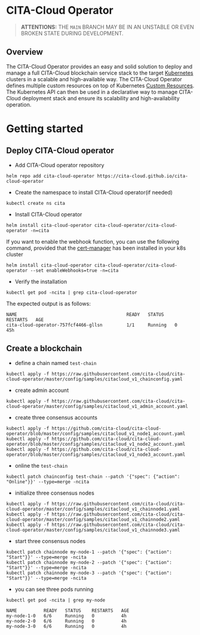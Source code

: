 # CITA-Cloud Operator

> **ATTENTIONS:** THE `MAIN` BRANCH MAY BE IN AN UNSTABLE OR EVEN BROKEN STATE DURING DEVELOPMENT.

## Overview

The CITA-Cloud Operator provides an easy and solid solution to deploy and manage a full CITA-Cloud blockchain service stack to the target [Kubernetes](https://kubernetes.io/) clusters in a scalable and high-available way. The CITA-Cloud Operator defines multiple custom resources on top of Kubernetes [Custom Resources](https://kubernetes.io/docs/concepts/extend-kubernetes/api-extension/custom-resources/). The Kubernetes API can then be used in a declarative way to manage CITA-Cloud deployment stack and ensure its scalability and high-availability operation.

# Getting started
## Deploy CITA-Cloud operator

- Add CITA-Cloud operator repository
```shell
helm repo add cita-cloud-operator https://cita-cloud.github.io/cita-cloud-operator
```

- Create the namespace to install CITA-Cloud operator(if needed)
```shell
kubectl create ns cita
```

- Install CITA-Cloud operator
```shell
helm install cita-cloud-operator cita-cloud-operator/cita-cloud-operator -n=cita
```
If you want to enable the webhook function, you can use the following command, provided that the [cert-manager](https://cert-manager.io/docs/installation/) has been installed in your k8s cluster
```shell
helm install cita-cloud-operator cita-cloud-operator/cita-cloud-operator --set enableWebhooks=true -n=cita 
```

- Verify the installation
```shell
kubectl get pod -ncita | grep cita-cloud-operator
```
The expected output is as follows:
```shell
NAME                                         READY   STATUS    RESTARTS   AGE
cita-cloud-operator-757fcf4466-gllsn         1/1     Running   0          45h
```

## Create a blockchain

- define a chain named `test-chain`
```shell
kubectl apply -f https://raw.githubusercontent.com/cita-cloud/cita-cloud-operator/master/config/samples/citacloud_v1_chainconfig.yaml
```

- create admin account
```shell
kubectl apply -f https://raw.githubusercontent.com/cita-cloud/cita-cloud-operator/master/config/samples/citacloud_v1_admin_account.yaml
```

- create three consensus accounts
```shell
kubectl apply -f https://github.com/cita-cloud/cita-cloud-operator/blob/master/config/samples/citacloud_v1_node1_account.yaml
kubectl apply -f https://github.com/cita-cloud/cita-cloud-operator/blob/master/config/samples/citacloud_v1_node2_account.yaml
kubectl apply -f https://github.com/cita-cloud/cita-cloud-operator/blob/master/config/samples/citacloud_v1_node3_account.yaml
```

- online the `test-chain`
```shell
kubectl patch chainconfig test-chain --patch '{"spec": {"action": "Online"}}' --type=merge -ncita
```

- initialize three consensus nodes
```shell
kubectl apply -f https://raw.githubusercontent.com/cita-cloud/cita-cloud-operator/master/config/samples/citacloud_v1_chainnode1.yaml
kubectl apply -f https://raw.githubusercontent.com/cita-cloud/cita-cloud-operator/master/config/samples/citacloud_v1_chainnode2.yaml
kubectl apply -f https://raw.githubusercontent.com/cita-cloud/cita-cloud-operator/master/config/samples/citacloud_v1_chainnode3.yaml
```

- start three consensus nodes
```shell
kubectl patch chainnode my-node-1 --patch '{"spec": {"action": "Start"}}' --type=merge -ncita
kubectl patch chainnode my-node-2 --patch '{"spec": {"action": "Start"}}' --type=merge -ncita
kubectl patch chainnode my-node-3 --patch '{"spec": {"action": "Start"}}' --type=merge -ncita
```

- you can see three pods running
```shell
kubectl get pod -ncita | grep my-node

NAME          READY   STATUS    RESTARTS   AGE
my-node-1-0   6/6     Running   0          4h
my-node-2-0   6/6     Running   0          4h
my-node-3-0   6/6     Running   0          4h
```



